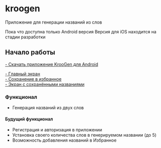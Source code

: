 # kroogen

Приложение для генерации названий из слов

Пока что доступна только Android версия
Версия для iOS находится на стадии разработки

## Начало работы
[- Скачать приложение KrooGen для Android](https://drive.google.com/file/d/1UXtC5z-WjgN5MeNPyyOFDG_vuUvugHlG/view)

[- Главный экран](https://github.com/kroobeet/kroogen/blob/master/images/1.%20%D0%93%D0%BB%D0%B0%D0%B2%D0%BD%D1%8B%D0%B9%20%D1%8D%D0%BA%D1%80%D0%B0%D0%BD.jpg) <br>
[- Сохранение в избранное](https://github.com/kroobeet/kroogen/images/2.jpg) <br>
[- Экран с сохранёнными названиями](https://github.com/kroobeet/kroogen/images/3.jpg) <br>

### Функционал
- Генерация названий из двух слов

#### Будущий функционал
- Регистрация и авторизация в приложении
- Установка своего количества слов в генерируемом названии (до 5)
- Возможность добавления названий в Избранное